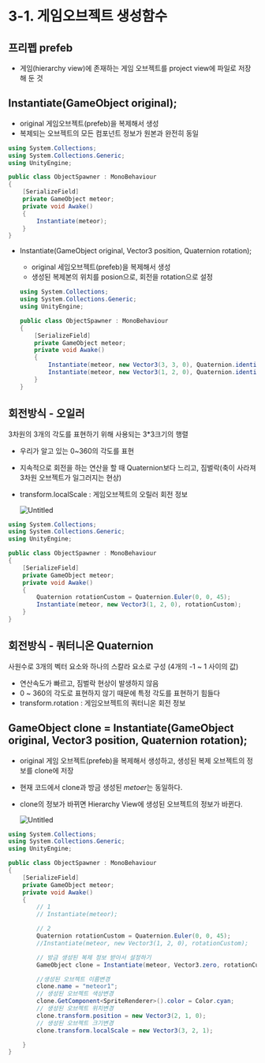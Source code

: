 # 3-1. 게임오브젝트 생성함수

## 프리펩 prefeb

- 게임(hierarchy view)에 존재하는 게임 오브젝트를 project view에 파일로 저장해 둔 것

## Instantiate(GameObject original);

- original 게임오브젝트(prefeb)을 복제해서 생성
- 복제되는 오브젝트의 모든 컴포넌트 정보가 원본과 완전히 동일

```csharp
using System.Collections;
using System.Collections.Generic;
using UnityEngine;

public class ObjectSpawner : MonoBehaviour
{
    [SerializeField]
    private GameObject meteor;
    private void Awake()
    {
        Instantiate(meteor);
    }
}
```

- Instantiate(GameObject original, Vector3 position, Quaternion rotation);
    - original 세임오브젝트(prefeb)을 복제해서 생성
    - 생성된 복제본의 위치를 posion으로, 회전을 rotation으로 설정
    
    ```csharp
    using System.Collections;
    using System.Collections.Generic;
    using UnityEngine;
    
    public class ObjectSpawner : MonoBehaviour
    {
        [SerializeField]
        private GameObject meteor;
        private void Awake()
        {
            Instantiate(meteor, new Vector3(3, 3, 0), Quaternion.identity);
            Instantiate(meteor, new Vector3(1, 2, 0), Quaternion.identity);
        }
    }
    ```
    

## 회전방식 - 오일러

3차원의 3개의 각도를 표현하기 위해 사용되는 3*3크기의 행렬

- 우리가 알고 있는 0~360의 각도를 표현
- 지속적으로 회전을 하는 연산을 할 때 Quaternion보다 느리고, 짐벌락(축이 사라져 3차원 오브젝트가 일그러지는 현상)
- transform.localScale : 게임오브젝트의 오릴러 회전 정보
    
    ![Untitled](https://user-images.githubusercontent.com/95961799/170648988-e78a29a1-26dd-4acf-b6f3-ba2568a6bc9f.jpg)
    

```csharp
using System.Collections;
using System.Collections.Generic;
using UnityEngine;

public class ObjectSpawner : MonoBehaviour
{
    [SerializeField]
    private GameObject meteor;
    private void Awake()
    {
        Quaternion rotationCustom = Quaternion.Euler(0, 0, 45);
        Instantiate(meteor, new Vector3(1, 2, 0), rotationCustom);
    }
}
```

## 회전방식 - 쿼터니온 Quaternion

사원수로 3개의 벡터 요소와 하나의 스칼라 요소로 구성 (4개의 -1 ~ 1 사이의 값)

- 연산속도가 빠르고, 짐벌락 현상이 발생하지 않음
- 0 ~ 360의 각도로 표현하지 않기 때문에 특정 각도를 표현하기 힘들다
- transform.rotation : 게임오브젝트의 쿼터니온 회전 정보

## GameObject clone = Instantiate(GameObject original, Vector3 position, Quaternion rotation);

- original 게임 오브젝트(prefeb)을 복제해서 생성하고, 생성된 복제 오브젝트의 정보를 clone에 저장
- 현재 코드에서 clone과 방금 생성된 *metoer*는 동일하다.
- clone의 정보가 바뀌면 Hierarchy View에 생성된 오브젝트의 정보가 바뀐다.
    
    ![Untitled](https://user-images.githubusercontent.com/95961799/170648991-0c0249fe-1b36-42ec-ad10-433337ad1bc3.jpg)
    

```csharp
using System.Collections;
using System.Collections.Generic;
using UnityEngine;

public class ObjectSpawner : MonoBehaviour
{
    [SerializeField]
    private GameObject meteor;
    private void Awake()
    {
        // 1
        // Instantiate(meteor);

        // 2
        Quaternion rotationCustom = Quaternion.Euler(0, 0, 45);
        //Instantiate(meteor, new Vector3(1, 2, 0), rotationCustom);

        // 방금 생성된 복제 정보 받아서 설정하기
        GameObject clone = Instantiate(meteor, Vector3.zero, rotationCustom); // 지역변수 clone

        //생성된 오브젝트 이름변경
        clone.name = "meteor1";
        // 생성된 오브젝트 색상변경
        clone.GetComponent<SpriteRenderer>().color = Color.cyan;
        // 생성된 오브젝트 위치변경
        clone.transform.position = new Vector3(2, 1, 0);
        // 생성된 오브젝트 크기변경
        clone.transform.localScale = new Vector3(3, 2, 1);

    }
}
```
